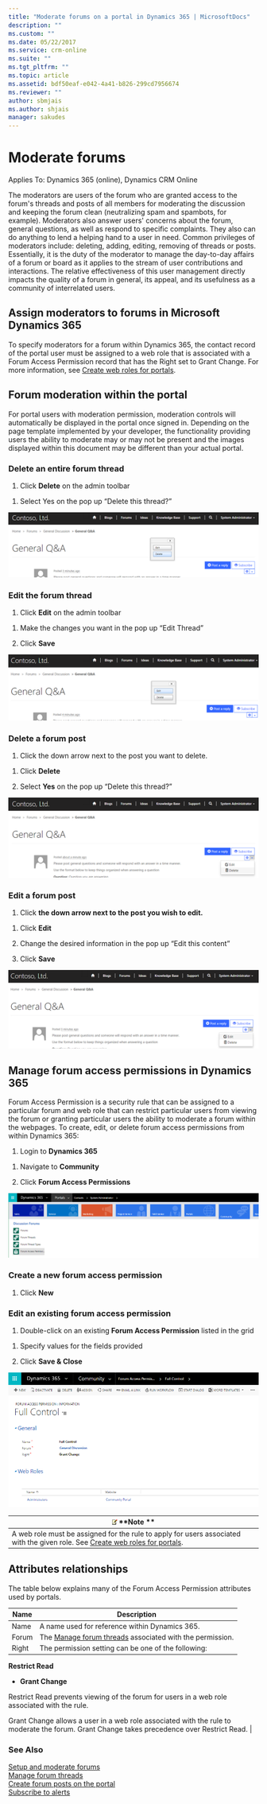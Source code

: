 ```yaml
---
title: "Moderate forums on a portal in Dynamics 365 | MicrosoftDocs"
description: ""
ms.custom: ""
ms.date: 05/22/2017
ms.service: crm-online
ms.suite: ""
ms.tgt_pltfrm: ""
ms.topic: article
ms.assetid: bdf50eaf-e042-4a41-b826-299cd7956674
ms.reviewer: ""
author: sbmjais
ms.author: shjais
manager: sakudes
---
```

# Moderate forums

Applies To: Dynamics 365 (online), Dynamics CRM Online

The moderators are users of the forum who are granted access to the forum's threads and posts of all members for moderating the discussion and keeping the forum clean (neutralizing spam and spambots, for example). Moderators also answer users' concerns about the forum, general questions, as well as respond to specific complaints. They also can do anything to lend a helping hand to a user in need. Common privileges of moderators include: deleting, adding, editing, removing of threads or posts. Essentially, it is the duty of the moderator to manage the day-to-day affairs of a forum or board as it applies to the stream of user contributions and interactions. The relative effectiveness of this user management directly impacts the quality of a forum in general, its appeal, and its usefulness as a community of interrelated users.

## Assign moderators to forums in Microsoft Dynamics 365

To specify moderators for a forum within Dynamics 365, the contact record of the portal user must be assigned to a web role that is associated with a Forum Access Permission record that has the Right set to Grant Change. For more information, see [Create web roles for portals](create-web-roles.md).  

## Forum moderation within the portal

For portal users with moderation permission, moderation controls will automatically be displayed in the portal once signed in. Depending on the page template implemented by your developer, the functionality providing users the ability to moderate may or may not be present and the images displayed within this document may be different than your actual portal.

### Delete an entire forum thread

1.  Click **Delete** on the admin toolbar

<!-- -->

1.  Select Yes on the pop up “Delete this thread?”

![Delete a forum thread](media/delete-forum-thread.png "Delete a forum thread")  

### Edit the forum thread

1.  Click **Edit** on the admin toolbar

<!-- -->

1.  Make the changes you want in the pop up “Edit Thread”

2.  Click **Save**

![Edit a forum thread](media/edit-forum-thread.png "Edit a forum thread")  

### Delete a forum post

1.  Click the down arrow next to the post you want to delete.

<!-- -->

1.  Click **Delete**

2.  Select **Yes** on the pop up “Delete this thread?”

![Delete a forum post](media/delete-forum-post.png "Delete a forum post")  

### Edit a forum post

1.  Click **the down arrow next to the post you wish to edit.**

<!-- -->

1.  Click **Edit**

2.  Change the desired information in the pop up “Edit this content”

3.  Click **Save**

![Edit a forum post](media/edit-forum-post.png "Edit a forum post")  

## Manage forum access permissions in Dynamics 365

Forum Access Permission is a security rule that can be assigned to a particular forum and web role that can restrict particular users from viewing the forum or granting particular users the ability to moderate a forum within the webpages. To create, edit, or delete forum access permissions from within Dynamics 365:

1.  Login to **Dynamics 365**

<!-- -->

1.  Navigate to **Community**

2.  Click **Forum Access Permissions**

![Forum access permission](media/forum-access-permission.png "Forum access permission")  

### Create a new forum access permission

1.  Click **New**

### Edit an existing forum access permission

1.  Double-click on an existing **Forum Access Permission** listed in the grid

<!-- -->

1.  Specify values for the fields provided

2.  Click **Save & Close**

![Edit forum access permission](media/edit-forum-access-permission.png "Edit forum access permission")  

| ![image6](media/image6.png) **Note **                                                                                                |  
|----------------------------------------------------------------------------------------------------------------------------------------------------------------|
| A web role must be assigned for the rule to apply for users associated with the given role. See [Create web roles for portals](create-web-roles.md). |  

## Attributes relationships

The table below explains many of the Forum Access Permission attributes used by portals.

| Name  | Description                                                                                                                                |
|-------|--------------------------------------------------------------------------------------------------------------------------------------------|
| Name  | A name used for reference within Dynamics 365.                                                                                             |
| Forum | The [Manage forum threads](manage-forum-threads.md) associated with the permission.                                                          |  
| Right | The permission setting can be one of the following:                                                                                        
                                                                                                                                              
  **Restrict Read**                                                                                                                           
                                                                                                                                              
  -   **Grant Change**                                                                                                                        
                                                                                                                                              
  Restrict Read prevents viewing of the forum for users in a web role associated with the rule.                                               
                                                                                                                                              
  Grant Change allows a user in a web role associated with the rule to moderate the forum. Grant Change takes precedence over Restrict Read.  |

### See Also

[Setup and moderate forums](setup-moderate-forums.md)  
[Manage forum threads](manage-forum-threads.md)  
[Create forum posts on the portal](create-forum-posts.md)  
[Subscribe to alerts](subscribe-alerts.md)  

